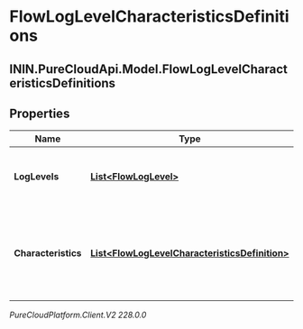# FlowLogLevelCharacteristicsDefinitions

## ININ.PureCloudApi.Model.FlowLogLevelCharacteristicsDefinitions

## Properties

|Name | Type | Description | Notes|
|------------ | ------------- | ------------- | -------------|
| **LogLevels** | [**List&lt;FlowLogLevel&gt;**](FlowLogLevel) | A list of flow log levels available to the organization. | [optional] |
| **Characteristics** | [**List&lt;FlowLogLevelCharacteristicsDefinition&gt;**](FlowLogLevelCharacteristicsDefinition) | A list of characteristics that the loglevels will have that are available to the organization.. | [optional] |



_PureCloudPlatform.Client.V2 228.0.0_

